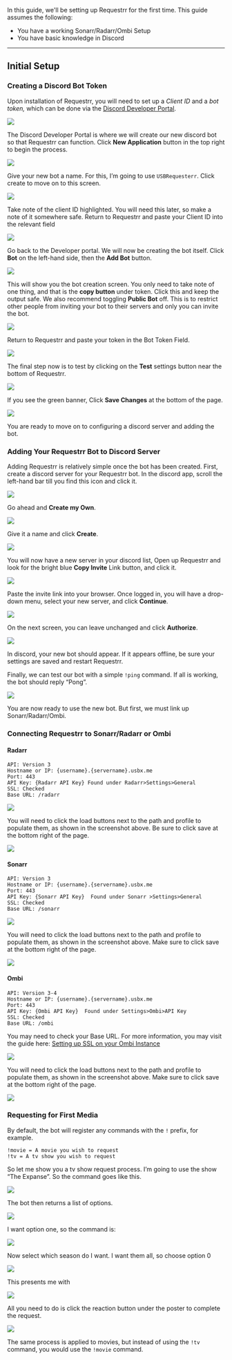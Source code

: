 In this guide, we'll be setting up Requestrr for the first time. This guide assumes the following:

* You have a working Sonarr/Radarr/Ombi Setup
* You have basic knowledge in Discord

***

## Initial Setup
### Creating a Discord Bot Token

Upon installation of Requestrr, you will need to set up a *Client ID* and a *bot token,* which can be done via the [Discord Developer Portal](https://discordapp.com/developers/applications).

![](https://i.imgur.com/FYKErTx.png)

The Discord Developer Portal is where we will create our new discord bot so that Requestrr can function. Click **New Application** button in the top right to begin the process.

![](https://i.imgur.com/N2sgen4.png)

Give your new bot a name. For this, I’m going to use `USBRequesterr`. Click create to move on to this screen. 

![](https://i.imgur.com/1FyE84Y.png)

Take note of the client ID highlighted. You will need this later, so make a note of it somewhere safe. Return to Requestrr and paste your Client ID into the relevant field

![](https://i.imgur.com/yXp3ImJ.png)

Go back to the Developer portal. We will now be creating the bot itself. Click **Bot** on the left-hand side, then the **Add Bot** button.

![](https://i.imgur.com/ABH0gGV.png)

This will show you the bot creation screen. You only need to take note of one thing, and that is the **copy button** under token. Click this and keep the output safe. We also recommend toggling **Public Bot** off. This is to restrict other people from inviting your bot to their servers and only you can invite the bot.

![](https://i.imgur.com/1CeOlGa.png)

Return to Requestrr and paste your token in the Bot Token Field.

![](https://i.imgur.com/PWcYWap.png)

The final step now is to test by clicking on the **Test** settings button near the bottom of Requestrr.

![](https://i.imgur.com/NX0v79i.png)

If you see the green banner, Click **Save Changes** at the bottom of the page.

![](https://i.imgur.com/gQ4qtiF.png)

You are ready to move on to configuring a discord server and adding the bot.

### Adding Your Requestrr Bot to Discord Server

Adding Requestrr is relatively simple once the bot has been created. First, create a discord server for your Requestrr bot. In the discord app, scroll the left-hand bar till you find this icon and click it.

![](https://i.imgur.com/2bA3wyl.png)

Go ahead and **Create my Own**.

![](https://i.imgur.com/e8oKAWw.png)

Give it a name and click **Create**.

![](https://i.imgur.com/rmS8wuH.png)

You will now have a new server in your discord list, Open up Requestrr and look for the bright blue **Copy Invite** Link button, and click it.

![](https://i.imgur.com/MFdqGD7.png)

Paste the invite link into your browser. Once logged in, you will have a drop-down menu, select your new server, and click **Continue**. 

![](https://i.imgur.com/lB5FbVB.png)

On the next screen, you can leave unchanged and click **Authorize**.

![](https://i.imgur.com/k1T8mzU.png)

In discord, your new bot should appear. If it appears offline, be sure your settings are saved and restart Requestrr.

Finally, we can test our bot with a simple `!ping` command. If all is working, the bot should reply “Pong”.

![](https://i.imgur.com/CU7lItr.png)

You are now ready to use the new bot. But first, we must link up Sonarr/Radarr/Ombi.

### Connecting Requestrr to Sonarr/Radarr or Ombi
#### Radarr

```
API: Version 3
Hostname or IP: {username}.{servername}.usbx.me
Port: 443
API Key: {Radarr API Key} Found under Radarr>Settings>General 
SSL: Checked
Base URL: /radarr
```

![](https://i.imgur.com/QdmNYl0.png)

You will need to click the load buttons next to the path and profile to populate them, as shown in the screenshot above. Be sure to click save at the bottom right of the page.

![](https://i.imgur.com/GVMknqi.png)

#### Sonarr

```
API: Version 3
Hostname or IP: {username}.{servername}.usbx.me
Port: 443
API Key: {Sonarr API Key}  Found under Sonarr >Settings>General 
SSL: Checked
Base URL: /sonarr
```

![](https://i.imgur.com/FJ78VkR.png)

You will need to click the load buttons next to the path and profile to populate them, as shown in the screenshot above. Make sure to click save at the bottom right of the page.


![](https://i.imgur.com/GVMknqi.png)

#### Ombi

```
API: Version 3-4
Hostname or IP: {username}.{servername}.usbx.me
Port: 443
API Key: {Ombi API Key}  Found under Settings>Ombi>API Key
SSL: Checked
Base URL: /ombi
```

You may need to check your Base URL. For more information, you may visit the guide here: [Setting up SSL on your Ombi Instance](https://docs.usbx.me/books/ombi/page/initial-setup-and-configuration#bkmrk-setting-up-ssl-on-yo)

![](https://i.imgur.com/5us2aiv.png)

You will need to click the load buttons next to the path and profile to populate them, as shown in the screenshot above. Make sure to click save at the bottom right of the page.

![](https://i.imgur.com/GVMknqi.png)

### Requesting for First Media

By default, the bot will register any commands with the `!` prefix, for example.

```
!movie = A movie you wish to request
!tv = A tv show you wish to request
```

So let me show you a tv show request process. I’m going to use the show “The Expanse”. So the command goes like this. 

![](https://i.imgur.com/RnKFY2h.png)

The bot then returns a list of options.

![](https://i.imgur.com/JKC6kmg.png)

I want option one, so the command is:

![](https://i.imgur.com/h9fYQo3.png)

Now select which season do I want. I want them all, so choose option 0

![](https://i.imgur.com/d1f504L.png)

This presents me with

![](https://i.imgur.com/UDx8qfH.png)

All you need to do is click the reaction button under the poster to complete the request.

![](https://i.imgur.com/EPJVqta.png)

The same process is applied to movies, but instead of using the `!tv` command, you would use the `!movie` command.